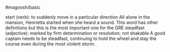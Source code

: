 #magoosh/basic

start (verb): to suddenly move in a particular direction 
All alone in the mansion, Henrietta started when she heard a sound. 
This word has other definitions but this is the most important one for the GRE 
steadfast (adjective): marked by firm determination or resolution; not shakable 
A good captain needs to be steadfast, continuing to hold the wheel and stay the course even during the 
most violent storm. 
